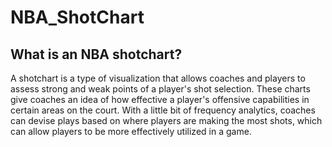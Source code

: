 # NBA_ShotChart

## What is an NBA shotchart?

A shotchart is a type of visualization that allows coaches and players to assess strong
and weak points of a player's shot selection. These charts give coaches an idea
of how effective a player's offensive capabilities in certain areas on the court.
With a little bit of frequency analytics, coaches can devise plays based on where players are making the most shots, which can allow players to be more effectively utilized in a game. 
